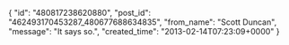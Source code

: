  {
   "id": "480817238620880",
   "post_id": "462493170453287_480677688634835",
   "from_name": "Scott Duncan",
   "message": "It says so.",
   "created_time": "2013-02-14T07:23:09+0000"
 }
